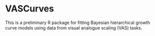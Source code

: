 # VASCurves
This is a preliminary R package for fitting Bayesian hierarchical growth curve models using data from visual analogue scaling (VAS) tasks.
